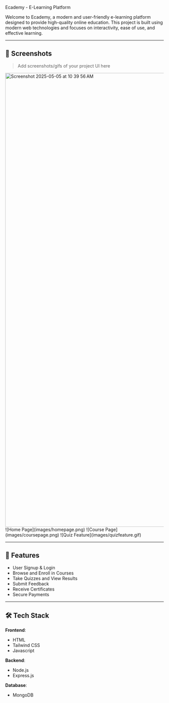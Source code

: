 Ecademy - E-Learning Platform

Welcome to Ecademy, a modern and user-friendly e-learning platform designed to provide high-quality online education. This project is built using modern web technologies and focuses on interactivity, ease of use, and effective learning.

---

## 📸 Screenshots

> Add screenshots/gifs of your project UI here
<img width="1440" alt="Screenshot 2025-05-05 at 10 39 56 AM" src="https://github.com/user-attachments/assets/c063f691-fda4-4219-a454-e175788adb1e" />
![Home Page](images/homepage.png)
![Course Page](images/coursepage.png)
![Quiz Feature](images/quizfeature.gif)

---

## 🚀 Features

- User Signup & Login
- Browse and Enroll in Courses
- Take Quizzes and View Results
- Submit Feedback
- Receive Certificates
- Secure Payments

---

## 🛠️ Tech Stack

**Frontend**:
- HTML
- Tailwind CSS
- Javascript

**Backend**:
- Node.js
- Express.js

**Database**:
- MongoDB
